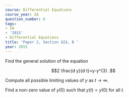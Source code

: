 ```yaml
---
course: Differential Equations
course_year: IA
question_number: 6
tags:
- IA
- '2015'
- Differential Equations
title: 'Paper 2, Section $I$, B '
year: 2015
---
```




Find the general solution of the equation

$$2 \frac{d y}{d t}=y-y^{3} .$$

Compute all possible limiting values of $y$ as $t \rightarrow \infty$.

Find a non-zero value of $y(0)$ such that $y(t)=y(0)$ for all $t$.
